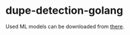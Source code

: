 # dupe-detection-golang

Used ML models can be downloaded from [there](https://drive.google.com/file/d/1U6tpIpZBxqxIyFej2EeQ-SbLcO_lVNfu/view?usp=sharing).